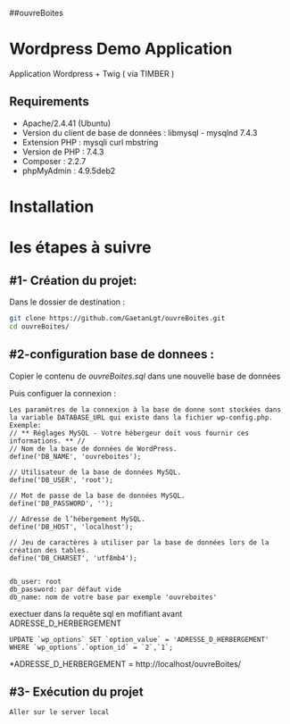 ##ouvreBoites

Wordpress Demo Application
========================

  Application Wordpress + Twig ( via TIMBER ) 

Requirements
------------

  * Apache/2.4.41 (Ubuntu)
  * Version du client de base de données : libmysql - mysqlnd 7.4.3
  * Extension PHP : mysqli curl mbstring
  * Version de PHP : 7.4.3
  * Composer : 2.2.7
  * phpMyAdmin : 4.9.5deb2

Installation
============
# les étapes à suivre

#1- Création du projet:
-----------------------

  Dans le dossier de destination : 
  
  ````bash
  git clone https://github.com/GaetanLgt/ouvreBoites.git
  cd ouvreBoites/
  ````
#2-configuration base de donnees :
-----------------------

  Copier le contenu de *ouvreBoites.sql* dans une nouvelle base de données 
    
  Puis configuer la connexion :

    Les paramètres de la connexion à la base de donne sont stockées dans la variable DATABASE_URL qui existe dans la fichier wp-config.php.
    Exemple:
    // ** Réglages MySQL - Votre hébergeur doit vous fournir ces informations. ** //
    // Nom de la base de données de WordPress.
    define('DB_NAME', 'ouvreboites');

    // Utilisateur de la base de données MySQL.
    define('DB_USER', 'root');

    // Mot de passe de la base de données MySQL.
    define('DB_PASSWORD', '');

    // Adresse de l’hébergement MySQL.
    define('DB_HOST', 'localhost');

    // Jeu de caractères à utiliser par la base de données lors de la création des tables.
    define('DB_CHARSET', 'utf8mb4');
    
    
    db_user: root
    db_password: par défaut vide 
    db_name: nom de votre base par exemple 'ouvreboites'
 
  exectuer dans la requête sql en mofifiant avant ADRESSE_D_HERBERGEMENT
    
    UPDATE `wp_options` SET `option_value` = 'ADRESSE_D_HERBERGEMENT' WHERE `wp_options`.`option_id` = `2`,`1`;
    
   *ADRESSE_D_HERBERGEMENT = http://localhost/ouvreBoites/
   

#3- Exécution du projet
-----------------------

    Aller sur le server local
